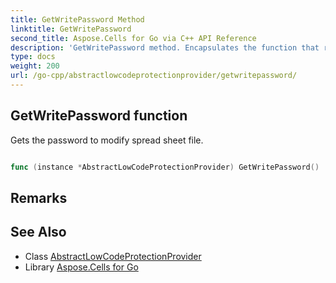 ```yaml
---
title: GetWritePassword Method 
linktitle: GetWritePassword
second_title: Aspose.Cells for Go via C++ API Reference
description: 'GetWritePassword method. Encapsulates the function that represents getwritepassword in Go.'
type: docs
weight: 200
url: /go-cpp/abstractlowcodeprotectionprovider/getwritepassword/
---
```


## GetWritePassword function

Gets the password to modify spread sheet file.

```go

func (instance *AbstractLowCodeProtectionProvider) GetWritePassword()  (string,  error) 

```

## Remarks


## See Also

* Class [AbstractLowCodeProtectionProvider](../)
* Library [Aspose.Cells for Go](../../)
